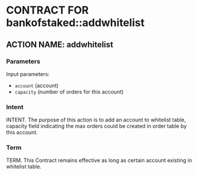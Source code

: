 # CONTRACT FOR bankofstaked::addwhitelist

## ACTION NAME: addwhitelist

### Parameters
Input parameters:

* `account` (account)
* `capacity` (number of orders for this account)

### Intent
INTENT. The purpose of this action is to add an account to whitelist table, capacity field indicating the max orders could be created in order table by this account.

### Term
TERM. This Contract remains effective as long as certain account existing in whitelist table.
